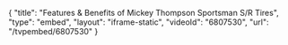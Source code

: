 {
    "title": "Features & Benefits of Mickey Thompson Sportsman S\/R Tires",
    "type": "embed",
    "layout": "iframe-static",
    "videoId": "6807530",
    "url": "\/tvpembed\/6807530"
}